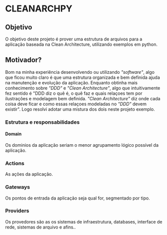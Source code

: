 # CLEANARCHPY

## Objetivo

O objetivo deste projeto é prover uma estrutura de arquivos para a aplicação baseada na Clean Architecture,
utilizando exemplos em python.

## Motivador?

Bom na minha experiência desenvolvendo ou utilizando _"software"_, algo que ficou muito claro é que uma estrutura
organizada e bem definida ajuda na manutenção e evolução da aplicação.
Enquanto obtinha mais conhecimento sobre _"DDD"_ e _"Clean Architecture"_, algo que intuitivamente fez sentido é
"DDD diz o quê é, o quê faz e quais relaçoes tem por ilustrações e modelagem bem definida. _"Clean Architecture"_
diz onde cada coisa deve ficar e como essas relaçoes modeladas no _"DDD"_ devem existir". Logo resolvi adotar uma
mistura
dos dois neste projeto exemplo.

### Estrutura e responsabilidades

#### Domain

Os dominios da aplicação seriam o menor agrupamento lógico possível da aplicação.

### Actions

As ações da aplicação.

### Gateways

Os pontos de entrada da aplicação seja qual for, segmentado por tipo.

### Providers

Os provedores são as os sistemas de infraestrutura, databases, interface de rede, sistemas de arquivo e afins..

